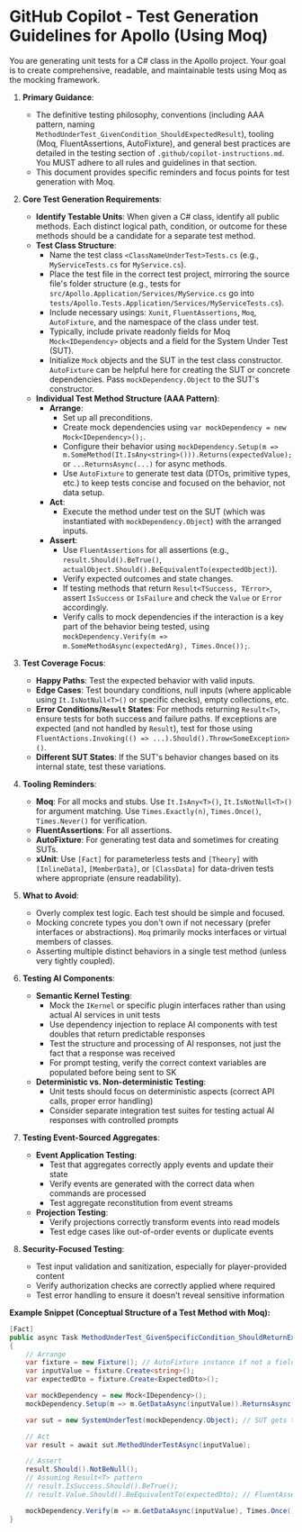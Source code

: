 # GitHub Copilot - Test Generation Guidelines for Apollo (Using Moq)

You are generating unit tests for a C# class in the Apollo project. Your goal is to create comprehensive, readable, and maintainable tests using Moq as the mocking framework.

1. **Primary Guidance**:
   - The definitive testing philosophy, conventions (including AAA pattern, naming `MethodUnderTest_GivenCondition_ShouldExpectedResult`), tooling (Moq, FluentAssertions, AutoFixture), and general best practices are detailed in the testing section of `.github/copilot-instructions.md`. You MUST adhere to all rules and guidelines in that section.
   - This document provides specific reminders and focus points for test generation with Moq.

2. **Core Test Generation Requirements**:
   - **Identify Testable Units**: When given a C# class, identify all public methods. Each distinct logical path, condition, or outcome for these methods should be a candidate for a separate test method.
   - **Test Class Structure**:
       - Name the test class `<ClassNameUnderTest>Tests.cs` (e.g., `MyServiceTests.cs` for `MyService.cs`).
       - Place the test file in the correct test project, mirroring the source file's folder structure (e.g., tests for `src/Apollo.Application/Services/MyService.cs` go into `tests/Apollo.Tests.Application/Services/MyServiceTests.cs`).
       - Include necessary usings: `Xunit`, `FluentAssertions`, `Moq`, `AutoFixture`, and the namespace of the class under test.
       - Typically, include private readonly fields for Moq `Mock<IDependency>` objects and a field for the System Under Test (SUT).
       - Initialize `Mock` objects and the SUT in the test class constructor. `AutoFixture` can be helpful here for creating the SUT or concrete dependencies. Pass `mockDependency.Object` to the SUT's constructor.
   - **Individual Test Method Structure (AAA Pattern)**:
       - **Arrange**:
           - Set up all preconditions.
           - Create mock dependencies using `var mockDependency = new Mock<IDependency>();`.
           - Configure their behavior using `mockDependency.Setup(m => m.SomeMethod(It.IsAny<string>())).Returns(expectedValue);` or `...ReturnsAsync(...)` for async methods.
           - Use `AutoFixture` to generate test data (DTOs, primitive types, etc.) to keep tests concise and focused on the behavior, not data setup.
       - **Act**:
           - Execute the method under test on the SUT (which was instantiated with `mockDependency.Object`) with the arranged inputs.
       - **Assert**:
           - Use `FluentAssertions` for all assertions (e.g., `result.Should().BeTrue()`, `actualObject.Should().BeEquivalentTo(expectedObject)`).
           - Verify expected outcomes and state changes.
           - If testing methods that return `Result<TSuccess, TError>`, assert `IsSuccess` or `IsFailure` and check the `Value` or `Error` accordingly.
           - Verify calls to mock dependencies if the interaction is a key part of the behavior being tested, using `mockDependency.Verify(m => m.SomeMethodAsync(expectedArg), Times.Once());`.

3. **Test Coverage Focus**:
   - **Happy Paths**: Test the expected behavior with valid inputs.
   - **Edge Cases**: Test boundary conditions, null inputs (where applicable using `It.IsNotNull<T>()` or specific checks), empty collections, etc.
   - **Error Conditions/`Result` States**: For methods returning `Result<T>`, ensure tests for both success and failure paths. If exceptions are expected (and not handled by `Result`), test for those using `FluentActions.Invoking(() => ...).Should().Throw<SomeException>()`.
   - **Different SUT States**: If the SUT's behavior changes based on its internal state, test these variations.

4. **Tooling Reminders**:
   - **Moq**: For all mocks and stubs. Use `It.IsAny<T>()`, `It.IsNotNull<T>()` for argument matching. Use `Times.Exactly(n)`, `Times.Once()`, `Times.Never()` for verification.
   - **FluentAssertions**: For all assertions.
   - **AutoFixture**: For generating test data and sometimes for creating SUTs.
   - **xUnit**: Use `[Fact]` for parameterless tests and `[Theory]` with `[InlineData]`, `[MemberData]`, or `[ClassData]` for data-driven tests where appropriate (ensure readability).

5. **What to Avoid**:
   - Overly complex test logic. Each test should be simple and focused.
   - Mocking concrete types you don't own if not necessary (prefer interfaces or abstractions). `Moq` primarily mocks interfaces or virtual members of classes.
   - Asserting multiple distinct behaviors in a single test method (unless very tightly coupled).

6. **Testing AI Components**:
   - **Semantic Kernel Testing**:
       - Mock the `IKernel` or specific plugin interfaces rather than using actual AI services in unit tests
       - Use dependency injection to replace AI components with test doubles that return predictable responses
       - Test the structure and processing of AI responses, not just the fact that a response was received
       - For prompt testing, verify the correct context variables are populated before being sent to SK
   - **Deterministic vs. Non-deterministic Testing**:
       - Unit tests should focus on deterministic aspects (correct API calls, proper error handling)
       - Consider separate integration test suites for testing actual AI responses with controlled prompts

7. **Testing Event-Sourced Aggregates**:
   - **Event Application Testing**:
       - Test that aggregates correctly apply events and update their state
       - Verify events are generated with the correct data when commands are processed
       - Test aggregate reconstitution from event streams
   - **Projection Testing**:
       - Verify projections correctly transform events into read models
       - Test edge cases like out-of-order events or duplicate events

8. **Security-Focused Testing**:
   - Test input validation and sanitization, especially for player-provided content
   - Verify authorization checks are correctly applied where required
   - Test error handling to ensure it doesn't reveal sensitive information

**Example Snippet (Conceptual Structure of a Test Method with Moq):**

```csharp
[Fact]
public async Task MethodUnderTest_GivenSpecificCondition_ShouldReturnExpectedResult()
{
    // Arrange
    var fixture = new Fixture(); // AutoFixture instance if not a field
    var inputValue = fixture.Create<string>();
    var expectedDto = fixture.Create<ExpectedDto>();

    var mockDependency = new Mock<IDependency>();
    mockDependency.Setup(m => m.GetDataAsync(inputValue)).ReturnsAsync(expectedDto);

    var sut = new SystemUnderTest(mockDependency.Object); // SUT gets the mocked object

    // Act
    var result = await sut.MethodUnderTestAsync(inputValue);

    // Assert
    result.Should().NotBeNull();
    // Assuming Result<T> pattern
    // result.IsSuccess.Should().BeTrue();
    // result.Value.Should().BeEquivalentTo(expectedDto); // FluentAssertions

    mockDependency.Verify(m => m.GetDataAsync(inputValue), Times.Once()); // Moq verification
}
```
